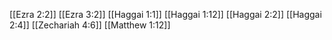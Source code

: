 [[Ezra 2:2]]
[[Ezra 3:2]]
[[Haggai 1:1]]
[[Haggai 1:12]]
[[Haggai 2:2]]
[[Haggai 2:4]]
[[Zechariah 4:6]]
[[Matthew 1:12]]
